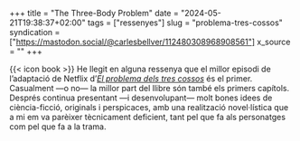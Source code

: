 +++
title = "The Three-Body Problem"
date = "2024-05-21T19:38:37+02:00"
tags = ["ressenyes"]
slug = "problema-tres-cossos"
syndication = ["https://mastodon.social/@carlesbellver/112480308968908561"]
x_source = ""
+++

{{< icon book >}} He llegit en alguna ressenya que el millor episodi de l’adaptació de Netflix d’[*El problema dels tres cossos*](https://en.wikipedia.org/wiki/The_Three-Body_Problem_(novel)) és el primer. Casualment —o no— la millor part del llibre són també els primers capítols. Després continua presentant —i desenvolupant— molt bones idees de ciència-ficció, originals i perspicaces, amb una realització novel·lística que a mi em va parèixer tècnicament deficient, tant pel que fa als personatges com pel que fa a la trama.